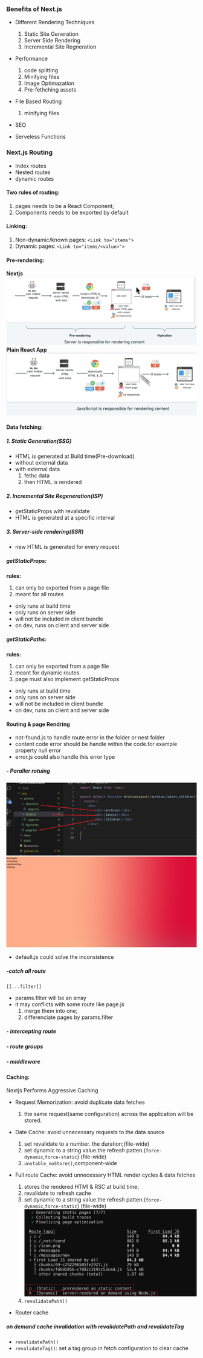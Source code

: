 ### Benefits of Next.js

- Different Rendering Techniques
   1. Static Site Generation
   2. Server Side Rendering
   3. Incremental Site Regneration

- Performance  
   1. code splitting
   2. Minifying files
   3. Image Optimazation
   4. Pre-fethching assets
   
- File Based Routing
   1. minifying files

- SEO
- Serveless Functions


### Next.js Routing

- Index routes
- Nested routes
- dynamic routes

#### Two rules of routing:
1. pages needs to be a React Component;
2. Components needs to be exported by default

#### Linking:
1. Non-dynamic/known pages: `<Link to="items">` 
2. Dynamic pages: `<Link to="items/<value>">`


#### Pre-rendering:
<strong>Nextjs</strong>
![avatar](/imgs/pre-rendering.png)
<strong>Plain React App</strong>
![avatar](/imgs/react-plain-render.png)


#### Data fetching:
##### 1. Static Generation(SSG)
- HTML is generated at Build time(Pre-download)
- without external data
- with external data
   1. fethc data
   2. then HTML is rendered

##### 2. Incremental Site Regeneration(ISP)
- getStaticProps with revalidate
- HTML is generated at a specific interval
 

##### 3. Server-side rendering(SSR)
- new HTML is generated for every request

##### getStaticProps:
<strong>rules:</strong>
1. can only be exported from a page file
2. meant for all routes
- only runs at build time
- only runs on server side
- will not be included in client bundle
- on dev, runs on client and server side
 
##### getStaticPaths:
<strong>rules:</strong>
1. can only be exported from a page file
2. meant for dynamic routes
3. page must also implement getStaticProps
- only runs at build time
- only runs on server side
- will not be included in client bundle
- on dev, runs on client and server side


 


#### Routing & page Rendring
- not-found.js  to handle route error in the folder or nest folder
- content code error should be handle within the code.for example property null error
- error.js could also handle this error type
##### - Paraller rotuing
![avatar](/imgs/paralle-route.png)
![avatar](/imgs/paralle-page.png)
- default.js could solve the inconsistence
##### -catch all route
`[[...filter]]`
- params.filter will be an array
- it may conflicts with some route like page.js
  1. merge them into one;
  2. differenciate pages by params.filter
##### - intercepting route
##### - route groups
##### - middleware




#### Caching:
Nextjs Performs Aggressive Caching
- Request Memorization: avoid duplicate data fetches
  1. the same request(same configuration) across the application will be stored. 
- Date Cache: avoid unnecessary requests to the data source
  1. set revalidate to a number. the duration;(file-wide)
  2. set dynamic to a string value.the refresh patten.(`force-dynamic`,`force-static`) (file-wide)
  3. `unstable_noStore()`,component-wide
   
- Full route Cache: avoid unnecessary HTML render cycles & data fetches
  1. stores the rendered HTMl & RSC at build time;
  2. revalidate to refresh cache
  3.  set dynamic to a string value.the refresh patten.(`force-dynamic`,`force-static`) (file-wide)
   ![avatar](/imgs/static-prerender.png)
  4. `revalidatePath()`
- Router cache
 
##### on demand cache invalidation with revalidatePath and revalidateTag
- `revalidatePath()`
- `revalidateTag()`: set a tag group in fetch configuration to clear cache